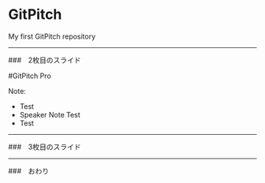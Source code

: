 # GitPitch
My first GitPitch repository

---

###　2枚目のスライド

#GitPitch Pro

Note:
- Test
- Speaker Note Test
- Test

---

###　3枚目のスライド

---

###　おわり
